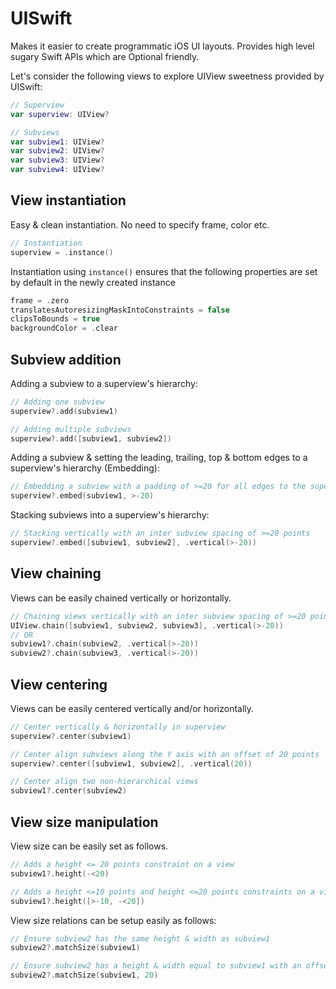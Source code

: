 # UISwift

Makes it easier to create programmatic iOS UI layouts. Provides high level sugary Swift APIs which are Optional friendly.

Let's consider the following views to explore UIView sweetness provided by UISwift:

```swift
// Superview
var superview: UIView?

// Subviews
var subview1: UIView?
var subview2: UIView?
var subview3: UIView?
var subview4: UIView?
```

## View instantiation

Easy & clean instantiation. No need to specify frame, color etc.
```swift
// Instantiation
superview = .instance()
```

Instantiation using ```instance()``` ensures that the following properties are set by default in the newly created instance
```swift
frame = .zero
translatesAutoresizingMaskIntoConstraints = false
clipsToBounds = true
backgroundColor = .clear
```

## Subview addition

Adding a subview to a superview's hierarchy:

```swift
// Adding one subview
superview?.add(subview1)

// Adding multiple subviews
superview?.add([subview1, subview2])
```

Adding a subview & setting the leading, trailing, top & bottom edges to a superview's hierarchy (Embedding):

```swift
// Embedding a subview with a padding of >=20 for all edges to the superview
superview?.embed(subview1, >-20)
```

Stacking subviews into a superview's hierarchy:

```swift
// Stacking vertically with an inter subview spacing of >=20 points
superview?.embed([subview1, subview2], .vertical(>-20))
```

## View chaining

Views can be easily chained vertically or horizontally.

```swift
// Chaining views vertically with an inter subview spacing of >=20 points
UIView.chain([subview1, subview2, subview3], .vertical(>-20))
// OR
subview1?.chain(subview2, .vertical(>-20))
subview2?.chain(subview3, .vertical(>-20))
```

## View centering

Views can be easily centered vertically and/or horizontally.

```swift
// Center vertically & horizontally in superview
superview?.center(subview1)

// Center align subviews along the Y axis with an offset of 20 points
superview?.center([subview1, subview2], .vertical(20))

// Center align two non-hierarchical views
subview1?.center(subview2)
```

## View size manipulation

View size can be easily set as follows.

```swift
// Adds a height <= 20 points constraint on a view
subview1?.height(-<20)

// Adds a height <=10 points and height <=20 points constraints on a view
subview1?.height([>-10, -<20])
```

View size relations can be setup easily as follows:

```swift
// Ensure subview2 has the same height & width as subview1
subview2?.matchSize(subview1)

// Ensure subview2 has a height & width equal to subview1 with an offset of 20 points
subview2?.matchSize(subview1, 20)
```
